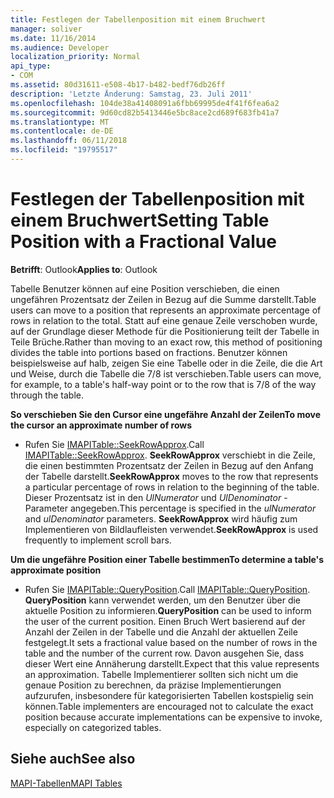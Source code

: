 ```yaml
---
title: Festlegen der Tabellenposition mit einem Bruchwert
manager: soliver
ms.date: 11/16/2014
ms.audience: Developer
localization_priority: Normal
api_type:
- COM
ms.assetid: 80d31611-e508-4b17-b482-bedf76db26ff
description: 'Letzte Änderung: Samstag, 23. Juli 2011'
ms.openlocfilehash: 104de38a41408091a6fbb69995de4f41f6fea6a2
ms.sourcegitcommit: 9d60cd82b5413446e5bc8ace2cd689f683fb41a7
ms.translationtype: MT
ms.contentlocale: de-DE
ms.lasthandoff: 06/11/2018
ms.locfileid: "19795517"
---
```

# <a name="setting-table-position-with-a-fractional-value"></a><span data-ttu-id="895fb-103">Festlegen der Tabellenposition mit einem Bruchwert</span><span class="sxs-lookup"><span data-stu-id="895fb-103">Setting Table Position with a Fractional Value</span></span>

  
  
<span data-ttu-id="895fb-104">**Betrifft**: Outlook</span><span class="sxs-lookup"><span data-stu-id="895fb-104">**Applies to**: Outlook</span></span> 
  
<span data-ttu-id="895fb-105">Tabelle Benutzer können auf eine Position verschieben, die einen ungefähren Prozentsatz der Zeilen in Bezug auf die Summe darstellt.</span><span class="sxs-lookup"><span data-stu-id="895fb-105">Table users can move to a position that represents an approximate percentage of rows in relation to the total.</span></span> <span data-ttu-id="895fb-106">Statt auf eine genaue Zeile verschoben wurde, auf der Grundlage dieser Methode für die Positionierung teilt der Tabelle in Teile Brüche.</span><span class="sxs-lookup"><span data-stu-id="895fb-106">Rather than moving to an exact row, this method of positioning divides the table into portions based on fractions.</span></span> <span data-ttu-id="895fb-107">Benutzer können beispielsweise auf halb, zeigen Sie eine Tabelle oder in die Zeile, die die Art und Weise, durch die Tabelle die 7/8 ist verschieben.</span><span class="sxs-lookup"><span data-stu-id="895fb-107">Table users can move, for example, to a table's half-way point or to the row that is 7/8 of the way through the table.</span></span> 
  
 <span data-ttu-id="895fb-108">**So verschieben Sie den Cursor eine ungefähre Anzahl der Zeilen**</span><span class="sxs-lookup"><span data-stu-id="895fb-108">**To move the cursor an approximate number of rows**</span></span>
  
- <span data-ttu-id="895fb-109">Rufen Sie [IMAPITable::SeekRowApprox](imapitable-seekrowapprox.md).</span><span class="sxs-lookup"><span data-stu-id="895fb-109">Call [IMAPITable::SeekRowApprox](imapitable-seekrowapprox.md).</span></span> <span data-ttu-id="895fb-110">**SeekRowApprox** verschiebt in die Zeile, die einen bestimmten Prozentsatz der Zeilen in Bezug auf den Anfang der Tabelle darstellt.</span><span class="sxs-lookup"><span data-stu-id="895fb-110">**SeekRowApprox** moves to the row that represents a particular percentage of rows in relation to the beginning of the table.</span></span> <span data-ttu-id="895fb-111">Dieser Prozentsatz ist in den _UlNumerator_ und _UlDenominator_ -Parameter angegeben.</span><span class="sxs-lookup"><span data-stu-id="895fb-111">This percentage is specified in the  _ulNumerator_ and  _ulDenominator_ parameters.</span></span> <span data-ttu-id="895fb-112">**SeekRowApprox** wird häufig zum Implementieren von Bildlaufleisten verwendet.</span><span class="sxs-lookup"><span data-stu-id="895fb-112">**SeekRowApprox** is used frequently to implement scroll bars.</span></span> 
    
 <span data-ttu-id="895fb-113">**Um die ungefähre Position einer Tabelle bestimmen**</span><span class="sxs-lookup"><span data-stu-id="895fb-113">**To determine a table's approximate position**</span></span>
  
- <span data-ttu-id="895fb-114">Rufen Sie [IMAPITable::QueryPosition](imapitable-queryposition.md).</span><span class="sxs-lookup"><span data-stu-id="895fb-114">Call [IMAPITable::QueryPosition](imapitable-queryposition.md).</span></span> <span data-ttu-id="895fb-115">**QueryPosition** kann verwendet werden, um den Benutzer über die aktuelle Position zu informieren.</span><span class="sxs-lookup"><span data-stu-id="895fb-115">**QueryPosition** can be used to inform the user of the current position.</span></span> <span data-ttu-id="895fb-116">Einen Bruch Wert basierend auf der Anzahl der Zeilen in der Tabelle und die Anzahl der aktuellen Zeile festgelegt.</span><span class="sxs-lookup"><span data-stu-id="895fb-116">It sets a fractional value based on the number of rows in the table and the number of the current row.</span></span> <span data-ttu-id="895fb-117">Davon ausgehen Sie, dass dieser Wert eine Annäherung darstellt.</span><span class="sxs-lookup"><span data-stu-id="895fb-117">Expect that this value represents an approximation.</span></span> <span data-ttu-id="895fb-118">Tabelle Implementierer sollten sich nicht um die genaue Position zu berechnen, da präzise Implementierungen aufzurufen, insbesondere für kategorisierten Tabellen kostspielig sein können.</span><span class="sxs-lookup"><span data-stu-id="895fb-118">Table implementers are encouraged not to calculate the exact position because accurate implementations can be expensive to invoke, especially on categorized tables.</span></span> 
    
## <a name="see-also"></a><span data-ttu-id="895fb-119">Siehe auch</span><span class="sxs-lookup"><span data-stu-id="895fb-119">See also</span></span>



[<span data-ttu-id="895fb-120">MAPI-Tabellen</span><span class="sxs-lookup"><span data-stu-id="895fb-120">MAPI Tables</span></span>](mapi-tables.md)

